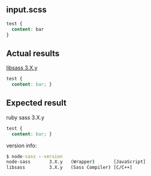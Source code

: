 [todo]: # (Title: Be as meaningful as possible)

[todo]: # (Title: Try to use 60 or less chars)

[todo]: # (This is only a template!)

[todo]: # (remove unneeded bits)

[todo]: # (use github preview!)

## input.scss

[todo]: # (always test and report with scss syntax)

[todo]: # (use sass only when results differ from scss)

```scss
test {
  content: bar
}
```

## Actual results

[todo]: # (update version info!)

[libsass 3.X.y][1]

```css
test {
  content: bar; }
```

## Expected result

[todo]: # (update version info!)

ruby sass 3.X.y

```css
test {
  content: bar; }
```

[todo]: # (update version info!)

[todo]: # (example for node-sass!)

version info:

```cmd
$ node-sass --version
node-sass       3.X.y   (Wrapper)       [JavaScript]
libsass         3.X.y   (Sass Compiler) [C/C++]
```

[todo]: # (Go to http://libsass.ocbnet.ch/srcmap)

[todo]: # (Enter your SCSS code and hit compile)

[todo]: # (Click `bookmark` and replace the url)

[todo]: # (link is used in actual results above)

[1]: http://libsass.ocbnet.ch/srcmap/#dGVzdCB7CiAgY29udGVudDogYmFyOyB9Cg==
